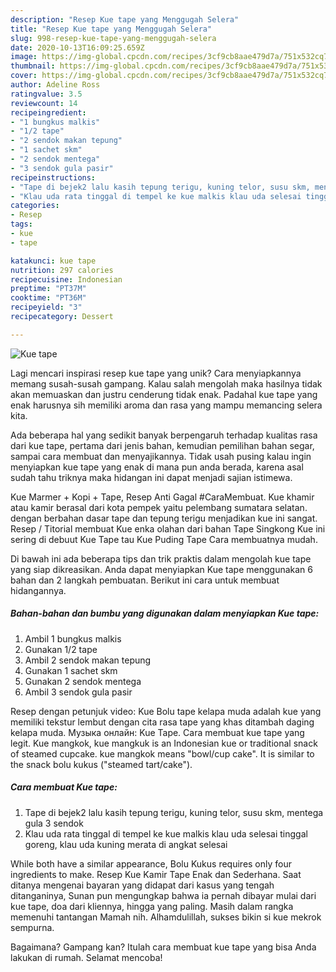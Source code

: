 ```yaml
---
description: "Resep Kue tape yang Menggugah Selera"
title: "Resep Kue tape yang Menggugah Selera"
slug: 998-resep-kue-tape-yang-menggugah-selera
date: 2020-10-13T16:09:25.659Z
image: https://img-global.cpcdn.com/recipes/3cf9cb8aae479d7a/751x532cq70/kue-tape-foto-resep-utama.jpg
thumbnail: https://img-global.cpcdn.com/recipes/3cf9cb8aae479d7a/751x532cq70/kue-tape-foto-resep-utama.jpg
cover: https://img-global.cpcdn.com/recipes/3cf9cb8aae479d7a/751x532cq70/kue-tape-foto-resep-utama.jpg
author: Adeline Ross
ratingvalue: 3.5
reviewcount: 14
recipeingredient:
- "1 bungkus malkis"
- "1/2 tape"
- "2 sendok makan tepung"
- "1 sachet skm"
- "2 sendok mentega"
- "3 sendok gula pasir"
recipeinstructions:
- "Tape di bejek2 lalu kasih tepung terigu, kuning telor, susu skm, mentega gula 3 sendok"
- "Klau uda rata tinggal di tempel ke kue malkis klau uda selesai tinggal goreng, klau uda kuning merata di angkat selesai"
categories:
- Resep
tags:
- kue
- tape

katakunci: kue tape 
nutrition: 297 calories
recipecuisine: Indonesian
preptime: "PT37M"
cooktime: "PT36M"
recipeyield: "3"
recipecategory: Dessert

---
```



![Kue tape](https://img-global.cpcdn.com/recipes/3cf9cb8aae479d7a/751x532cq70/kue-tape-foto-resep-utama.jpg)

Lagi mencari inspirasi resep kue tape yang unik? Cara menyiapkannya memang susah-susah gampang. Kalau salah mengolah maka hasilnya tidak akan memuaskan dan justru cenderung tidak enak. Padahal kue tape yang enak harusnya sih memiliki aroma dan rasa yang mampu memancing selera kita.

Ada beberapa hal yang sedikit banyak berpengaruh terhadap kualitas rasa dari kue tape, pertama dari jenis bahan, kemudian pemilihan bahan segar, sampai cara membuat dan menyajikannya. Tidak usah pusing kalau ingin menyiapkan kue tape yang enak di mana pun anda berada, karena asal sudah tahu triknya maka hidangan ini dapat menjadi sajian istimewa.

Kue Marmer + Kopi + Tape, Resep Anti Gagal #CaraMembuat. Kue khamir atau kamir berasal dari kota pempek yaitu pelembang sumatara selatan. dengan berbahan dasar tape dan tepung terigu menjadikan kue ini sangat. Resep / Titorial membuat Kue enka olahan dari bahan Tape Singkong Kue ini sering di debuut Kue Tape tau Kue Puding Tape Cara membuatnya mudah.


Di bawah ini ada beberapa tips dan trik praktis dalam mengolah kue tape yang siap dikreasikan. Anda dapat menyiapkan Kue tape menggunakan 6 bahan dan 2 langkah pembuatan. Berikut ini cara untuk membuat hidangannya.

<!--inarticleads1-->

##### Bahan-bahan dan bumbu yang digunakan dalam menyiapkan Kue tape:

1. Ambil 1 bungkus malkis
1. Gunakan 1/2 tape
1. Ambil 2 sendok makan tepung
1. Gunakan 1 sachet skm
1. Gunakan 2 sendok mentega
1. Ambil 3 sendok gula pasir


Resep dengan petunjuk video: Kue Bolu tape kelapa muda adalah kue yang memiliki tekstur lembut dengan cita rasa tape yang khas ditambah daging kelapa muda. Музыка онлайн: Kue Tape. Cara membuat kue tape yang legit. Kue mangkok, kue mangkuk is an Indonesian kue or traditional snack of steamed cupcake. kue mangkok means &#34;bowl/cup cake&#34;. It is similar to the snack bolu kukus (&#34;steamed tart/cake&#34;). 

<!--inarticleads2-->

##### Cara membuat Kue tape:

1. Tape di bejek2 lalu kasih tepung terigu, kuning telor, susu skm, mentega gula 3 sendok
1. Klau uda rata tinggal di tempel ke kue malkis klau uda selesai tinggal goreng, klau uda kuning merata di angkat selesai


While both have a similar appearance, Bolu Kukus requires only four ingredients to make. Resep Kue Kamir Tape Enak dan Sederhana. Saat ditanya mengenai bayaran yang didapat dari kasus yang tengah ditanganinya, Sunan pun mengungkap bahwa ia pernah dibayar mulai dari kue tape, doa dari kliennya, hingga yang paling. Masih dalam rangka memenuhi tantangan Mamah nih. Alhamdulillah, sukses bikin si kue mekrok sempurna. 

Bagaimana? Gampang kan? Itulah cara membuat kue tape yang bisa Anda lakukan di rumah. Selamat mencoba!
